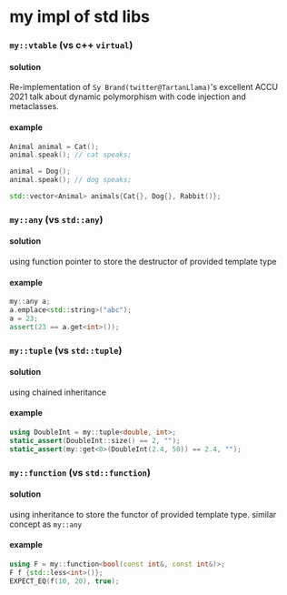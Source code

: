 # my impl of std libs

### `my::vtable` (vs c++ `virtual`)
#### solution
Re-implementation of `Sy Brand(twitter@TartanLlama)`'s excellent ACCU 2021 talk
about dynamic polymorphism with code injection and metaclasses.
#### example
```c++
Animal animal = Cat();
animal.speak(); // cat speaks;

animal = Dog();
animal.speak(); // dog speaks;

std::vector<Animal> animals{Cat{}, Dog{}, Rabbit()};
```

### `my::any` (vs `std::any`)
#### solution
using function pointer to store the destructor of provided template type
#### example
```c++
my::any a;
a.emplace<std::string>("abc");
a = 23;
assert(23 == a.get<int>());
```

### `my::tuple` (vs `std::tuple`)
#### solution
using chained inheritance
#### example
```c++
using DoubleInt = my::tuple<double, int>;
static_assert(DoubleInt::size() == 2, "");
static_assert(my::get<0>(DoubleInt(2.4, 50)) == 2.4, "");
```

### `my::function` (vs `std::function`)
#### solution
using inheritance to store the functor of provided template type. similar
concept as `my::any`
#### example
```c++
using F = my::function<bool(const int&, const int&)>;
F f {std::less<int>()};
EXPECT_EQ(f(10, 20), true);
```

